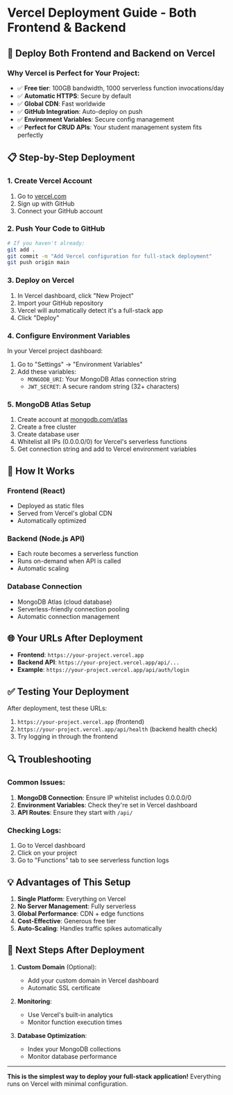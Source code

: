 # Vercel Deployment Guide - Both Frontend & Backend

## 🚀 Deploy Both Frontend and Backend on Vercel

### Why Vercel is Perfect for Your Project:
- ✅ **Free tier**: 100GB bandwidth, 1000 serverless function invocations/day
- ✅ **Automatic HTTPS**: Secure by default
- ✅ **Global CDN**: Fast worldwide
- ✅ **GitHub Integration**: Auto-deploy on push
- ✅ **Environment Variables**: Secure config management
- ✅ **Perfect for CRUD APIs**: Your student management system fits perfectly

## 📋 Step-by-Step Deployment

### 1. **Create Vercel Account**
1. Go to [vercel.com](https://vercel.com)
2. Sign up with GitHub
3. Connect your GitHub account

### 2. **Push Your Code to GitHub**
```bash
# If you haven't already:
git add .
git commit -m "Add Vercel configuration for full-stack deployment"
git push origin main
```

### 3. **Deploy on Vercel**
1. In Vercel dashboard, click "New Project"
2. Import your GitHub repository
3. Vercel will automatically detect it's a full-stack app
4. Click "Deploy"

### 4. **Configure Environment Variables**
In your Vercel project dashboard:
1. Go to "Settings" → "Environment Variables"
2. Add these variables:
   - `MONGODB_URI`: Your MongoDB Atlas connection string
   - `JWT_SECRET`: A secure random string (32+ characters)

### 5. **MongoDB Atlas Setup**
1. Create account at [mongodb.com/atlas](https://www.mongodb.com/atlas)
2. Create a free cluster
3. Create database user
4. Whitelist all IPs (0.0.0.0/0) for Vercel's serverless functions
5. Get connection string and add to Vercel environment variables

## 🔧 How It Works

### Frontend (React)
- Deployed as static files
- Served from Vercel's global CDN
- Automatically optimized

### Backend (Node.js API)
- Each route becomes a serverless function
- Runs on-demand when API is called
- Automatic scaling

### Database Connection
- MongoDB Atlas (cloud database)
- Serverless-friendly connection pooling
- Automatic connection management

## 🌐 Your URLs After Deployment

- **Frontend**: `https://your-project.vercel.app`
- **Backend API**: `https://your-project.vercel.app/api/...`
- **Example**: `https://your-project.vercel.app/api/auth/login`

## ✅ Testing Your Deployment

After deployment, test these URLs:
1. `https://your-project.vercel.app` (frontend)
2. `https://your-project.vercel.app/api/health` (backend health check)
3. Try logging in through the frontend

## 🔍 Troubleshooting

### Common Issues:
1. **MongoDB Connection**: Ensure IP whitelist includes 0.0.0.0/0
2. **Environment Variables**: Check they're set in Vercel dashboard
3. **API Routes**: Ensure they start with `/api/`

### Checking Logs:
1. Go to Vercel dashboard
2. Click on your project
3. Go to "Functions" tab to see serverless function logs

## 💡 Advantages of This Setup

1. **Single Platform**: Everything on Vercel
2. **No Server Management**: Fully serverless
3. **Global Performance**: CDN + edge functions
4. **Cost-Effective**: Generous free tier
5. **Auto-Scaling**: Handles traffic spikes automatically

## 🎯 Next Steps After Deployment

1. **Custom Domain** (Optional):
   - Add your custom domain in Vercel dashboard
   - Automatic SSL certificate

2. **Monitoring**:
   - Use Vercel's built-in analytics
   - Monitor function execution times

3. **Database Optimization**:
   - Index your MongoDB collections
   - Monitor database performance

---

**This is the simplest way to deploy your full-stack application!** Everything runs on Vercel with minimal configuration.

